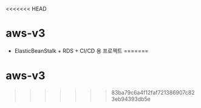 <<<<<<< HEAD
# aws-v3
- ElasticBeanStalk + RDS + CI/CD 용 프로젝트
=======
# aws-v3
>>>>>>> 83ba79c6a4f12faf721386907c823eb94393db5e
